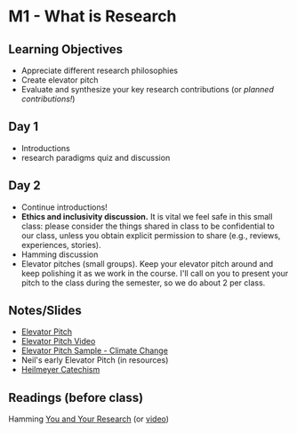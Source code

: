 # M1 - What is Research

## Learning Objectives

* Appreciate different research philosophies
* Create elevator pitch
* Evaluate and synthesize your key research contributions (or *planned contributions!*)

## Day 1

- Introductions
- research paradigms quiz and discussion

## Day 2

* Continue introductions!
* **Ethics and inclusivity discussion.** It is vital we feel safe in this small class: please consider the things shared in class to be confidential to our class, unless you obtain explicit permission to share (e.g., reviews, experiences, stories).
* Hamming discussion
* Elevator pitches (small groups). Keep your elevator pitch around and keep polishing it as we work in the course. I'll call on you to present your pitch to the class during the semester, so we do about 2 per class.

## Notes/Slides

- [Elevator Pitch](resources/elevator/)
- [Elevator Pitch Video](https://www.youtube.com/watch?v=G6BVhuBvzQY)
- [Elevator Pitch Sample - Climate Change](https://www.youtube.com/watch?v=Hv90XwAQUyg)
- Neil's early Elevator Pitch (in resources)
- [Heilmeyer Catechism](https://en.wikipedia.org/wiki/George_H._Heilmeier#Heilmeier%27s_Catechism)

## Readings (before class)

Hamming [You and Your Research](http://www.cs.virginia.edu/~robins/YouAndYourResearch.pdf) (or [video](https://www.youtube.com/watch?v=a1zDuOPkMSw))